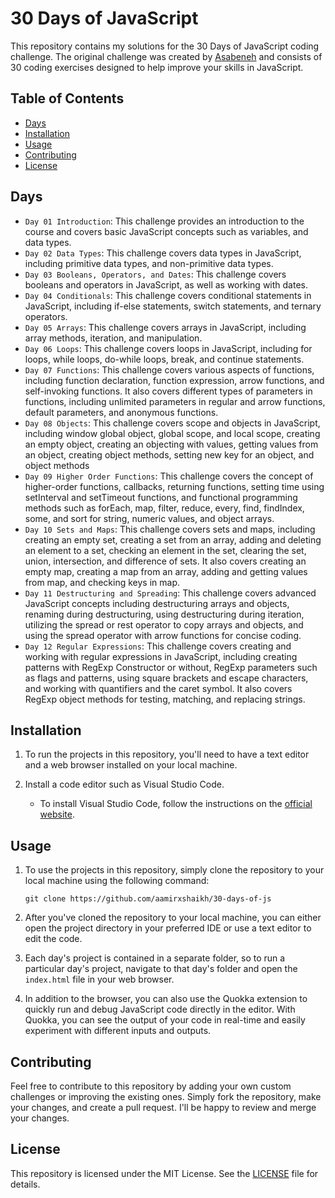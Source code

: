 # 30 Days of JavaScript

This repository contains my solutions for the 30 Days of JavaScript coding challenge. The original challenge was created by [Asabeneh](https://github.com/Asabeneh) and consists of 30 coding exercises designed to help improve your skills in JavaScript.

## Table of Contents

- [Days](#days)
- [Installation](#installation)
- [Usage](#usage)
- [Contributing](#contributing)
- [License](#license)

## Days

- `Day 01 Introduction`: This challenge provides an introduction to the course and covers basic JavaScript concepts such as variables, and data types.
- `Day 02 Data Types`: This challenge covers data types in JavaScript, including primitive data types, and non-primitive data types.
- `Day 03 Booleans, Operators, and Dates`: This challenge covers booleans and operators in JavaScript, as well as working with dates.
- `Day 04 Conditionals`: This challenge covers conditional statements in JavaScript, including if-else statements, switch statements, and ternary operators.
- `Day 05 Arrays`: This challenge covers arrays in JavaScript, including array methods, iteration, and manipulation.
- `Day 06 Loops`: This challenge covers loops in JavaScript, including for loops, while loops, do-while loops, break, and continue statements.
- `Day 07 Functions`: This challenge covers various aspects of functions, including function declaration, function expression, arrow functions, and self-invoking functions. It also covers different types of parameters in functions, including unlimited parameters in regular and arrow functions, default parameters, and anonymous functions.
- `Day 08 Objects`: This challenge covers scope and objects in JavaScript, including window global object, global scope, and local scope, creating an empty object, creating an objecting with values, getting values from an object, creating object methods, setting new key for an object, and object methods
- `Day 09 Higher Order Functions`: This challenge covers the concept of higher-order functions, callbacks, returning functions, setting time using setInterval and setTimeout functions, and functional programming methods such as forEach, map, filter, reduce, every, find, findIndex, some, and sort for string, numeric values, and object arrays.
- `Day 10 Sets and Maps`: This challenge covers sets and maps, including creating an empty set, creating a set from an array, adding and deleting an element to a set, checking an element in the set, clearing the set, union, intersection, and difference of sets. It also covers creating an empty map, creating a map from an array, adding and getting values from map, and checking keys in map.
- `Day 11 Destructuring and Spreading`: This challenge covers advanced JavaScript concepts including destructuring arrays and objects, renaming during destructuring, using destructuring during iteration, utilizing the spread or rest operator to copy arrays and objects, and using the spread operator with arrow functions for concise coding.
- `Day 12 Regular Expressions`: This challenge covers creating and working with regular expressions in JavaScript, including creating patterns with RegExp Constructor or without, RegExp parameters such as flags and patterns, using square brackets and escape characters, and working with quantifiers and the caret symbol. It also covers RegExp object methods for testing, matching, and replacing strings.
<!-- - `Day 13`: Console Object Methods -->
<!-- - `Day 14`: Error Handling -->
<!-- - `Day 15`: Classes -->
<!-- - `Day 16`: JSON -->
<!-- - `Day 17`: Web Storages -->
<!-- - `Day 18`: Promises -->
<!-- - `Day 19`: Closures -->
<!-- - `Day 20`: Writing Clean Codes -->
<!-- - `Day 21`: Document Object Model (DOM) -->
<!-- - `Day 22`: Manipulating DOM Objects -->
<!-- - `Day 23`: Event Listeners -->
<!-- - `Day 24`: Project Solar System -->
<!-- - `Day 25`: World Countries Data Visualization (Part 1) -->
<!-- - `Day 26`: World Countries Data Visualization (Part 2) -->
<!-- - `Day 27`: Mini Project: Portfolio -->
<!-- - `Day 28`: Mini Project: Leaderboard -->
<!-- - `Day 29`: Mini Project: Animating Characters -->
<!-- - `Day 30`: Mini Project: Final -->

## Installation

1. To run the projects in this repository, you'll need to have a text editor and a web browser installed on your local machine.

2. Install a code editor such as Visual Studio Code.
  
   - To install Visual Studio Code, follow the instructions on the [official website](https://code.visualstudio.com/Download).


## Usage

1. To use the projects in this repository, simply clone the repository to your local machine using the following command:

    `git clone https://github.com/aamirxshaikh/30-days-of-js`

2. After you've cloned the repository to your local machine, you can either open the project directory in your preferred IDE or use a text editor to edit the code.

3. Each day's project is contained in a separate folder, so to run a particular day's project, navigate to that day's folder and open the `index.html` file in your web browser.

4. In addition to the browser, you can also use the Quokka extension to quickly run and debug JavaScript code directly in the editor. With Quokka, you can see the output of your code in real-time and easily experiment with different inputs and outputs. 

## Contributing

Feel free to contribute to this repository by adding your own custom challenges or improving the existing ones. Simply fork the repository, make your changes, and create a pull request. I'll be happy to review and merge your changes.

## License

This repository is licensed under the MIT License. See the [LICENSE](LICENSE) file for details.
